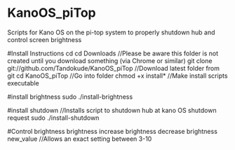 # KanoOS_piTop
Scripts for Kano OS on the pi-top system to properly shutdown hub and control screen brightness

#Install Instructions
cd
cd Downloads                                            //Please be aware this folder is not created until you download something (via Chrome or similar)
git clone git://github.com/Tandokude/KanoOS_piTop       //Download latest folder from git
cd KanoOS_piTop                                         //Go into folder
chmod +x install*                                       //Make install scripts executable

#install brightness
sudo ./install-brightness

#install shutdown                                       //Installs script to shutdown hub at kano OS shutdown request
sudo ./install-shutdown

#Control brightness
brightness increase
brightness decrease
brightness new_value                                    //Allows an exact setting between 3-10
